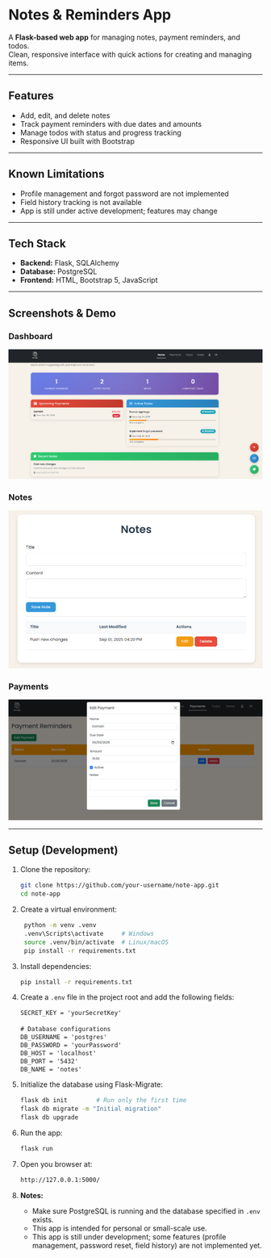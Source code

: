 # Notes & Reminders App

A **Flask-based web app** for managing notes, payment reminders, and todos.  
Clean, responsive interface with quick actions for creating and managing items.

---

## Features

- Add, edit, and delete notes  
- Track payment reminders with due dates and amounts  
- Manage todos with status and progress tracking  
- Responsive UI built with Bootstrap  

---

## Known Limitations

- Profile management and forgot password are not implemented  
- Field history tracking is not available  
- App is still under active development; features may change  

---

## Tech Stack

- **Backend:** Flask, SQLAlchemy  
- **Database:** PostgreSQL  
- **Frontend:** HTML, Bootstrap 5, JavaScript  

---

## Screenshots & Demo

### Dashboard
![Dashboard](screenshots/dashboard.PNG)

### Notes
![Notes](screenshots/notes.PNG)

### Payments
![Payments](screenshots/payments.PNG)

---

## Setup (Development)

1. Clone the repository:
   ```bash
   git clone https://github.com/your-username/note-app.git
   cd note-app
    ```
   
2. Create a virtual environment:
   ```bash
    python -m venv .venv
    .venv\Scripts\activate     # Windows
    source .venv/bin/activate  # Linux/macOS
    pip install -r requirements.txt
    ```
   
3. Install dependencies:
    ```bash
    pip install -r requirements.txt
    ```
   
4. Create a `.env` file in the project root and add the following fields:
    ```env
    SECRET_KEY = 'yourSecretKey'
    
    # Database configurations
    DB_USERNAME = 'postgres'
    DB_PASSWORD = 'yourPassword'
    DB_HOST = 'localhost'
    DB_PORT = '5432'
    DB_NAME = 'notes'
    ```

5. Initialize the database using Flask-Migrate:
    ```bash
    flask db init        # Run only the first time
    flask db migrate -m "Initial migration"
    flask db upgrade
    ```

6. Run the app:
    ```bash
    flask run
    ```
   
7. Open you browser at:
    ```bash
    http://127.0.0.1:5000/
    ```
   
8. **Notes:**
   - Make sure PostgreSQL is running and the database specified in `.env` exists.
   - This app is intended for personal or small-scale use.
   - This app is still under development; some features (profile management, password reset, field history) are not implemented yet.
